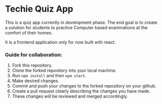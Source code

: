 # Techie Quiz App

This is a quiz app currently in development phase. The end goal is to create a solution for students to practice Computer based examinations at the comfort of their homes. 

It is a frontend application only for now built with react.

### Guide for collaboration:
1. Fork this repository.
2. Clone the forked repository into your local machine.
3. Run `npm install` and then `npm start`.
4. Make desired changes.
5. Commit and push your changes to the forked repository on your github.
6. Create a pull request clearly describing the changes you have made.
7. These changes will be reviewed and merged accordingly.


